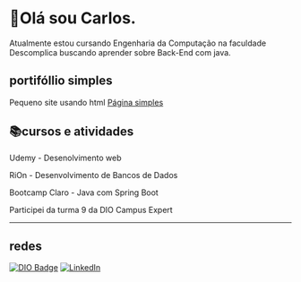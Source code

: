 # 👋Olá sou Carlos.

  Atualmente estou cursando Engenharia da Computação na faculdade Descomplica buscando aprender sobre Back-End com java.
  
## portifóllio simples
  
  Pequeno site usando html [Página simples](https://lordbeik.github.io/html-portifolio/)
  

## 📚cursos e atividades

  Udemy - Desenolvimento web

  RiOn - Desenvolvimento de Bancos de Dados
  
  Bootcamp Claro - Java com Spring Boot 

  Participei da turma 9 da DIO Campus Expert

----
## redes 

[![DIO Badge](https://img.shields.io/badge/-DIO-%237159c1?style=for-the-badge&logo=data:image/png;base64,[BASE64_STRING]&logoColor=white)](https://www.dio.me/users/gerrilhas)
[![LinkedIn](https://img.shields.io/badge/-LinkedIn-%230077B5?style=for-the-badge&logo=linkedin&logoColor=white)](https://www.linkedin.com/in/carlos-antonio-eng-comp/)

